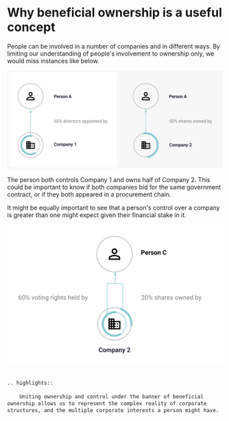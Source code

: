 # Why beneficial ownership is a useful concept

People can be involved in a number of companies and in different ways. By limiting our understanding of people's involvement to ownership only, we would miss instances like below.

![Person A controls 60% of Company 2. And Person A owns 50% of Company 3](../_assets/Diag4-complexInvolve.svg)

The person both controls Company 1 and owns half of Company 2. This could be important to know if both companies bid for the same government contract, or if they both appeared in a procurement chain.

It might be equally important to see that a person's control over a company is greater than one might expect given their financial stake in it.

![Person C controls 60% of votes in Company 2 while owning only 20% of its stock.](../_assets/Diag4b-splitContr2.svg)


```eval_rst 

.. highlights:: 

    Uniting ownership and control under the banner of beneficial ownership allows us to represent the complex reality of corporate structures, and the multiple corporate interests a person might have.

```

